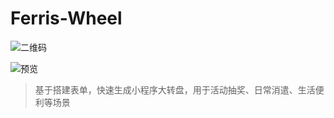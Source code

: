 # Ferris-Wheel

![二维码]('./二维码.png')

![预览](https://github.com/Tangjj1996/ferris-wheel/actions/workflows/preview.yaml/badge.svg)

> 基于搭建表单，快速生成小程序大转盘，用于活动抽奖、日常消遣、生活便利等场景
